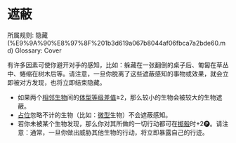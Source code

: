 # 遮蔽

所属规则: 隐藏 (%E9%9A%90%E8%97%8F%201b3d619a067b8044af06fbca7a2bde60.md)
Glossary: Cover

有许多因素可使你避开对手的感知，比如：躲藏在一张翻倒的桌子后、匍匐在草丛中、蜷缩在树木后等。请注意，一旦你脱离了这些遮蔽感知的事物或效果，就会立即被对方发现，也将立即结束隐藏。

- 如果两个[相邻](%E7%9B%B8%E9%82%BB%201b3d619a067b80d2b1c3cebda0c3ed6f.md)[生物](%E7%94%9F%E7%89%A9%201b3d619a067b80d0bbe1d113bf20ff1f.md)间的[体型等级](%E4%BD%93%E5%9E%8B%E7%AD%89%E7%BA%A7%201b3d619a067b8055a0e9c2d747e0d1ab.md)[差值](%E5%B7%AE%E5%80%BC%201b3d619a067b800abf40dca505e9e89d.md)≥2，那么较小的生物会被较大的生物遮蔽。
- [占位](%E5%8D%A0%E4%BD%8D%201b3d619a067b804e8195d876ec9d0551.md)忽略不计的生物（比如：[微型](https://www.notion.so/1b4d619a067b8067a837d890c731170d?pvs=21)生物）不会遮蔽感知。
- 若你未被某个生物发现，那么你对其所做的一切行动都可在[掷骰](%E6%8E%B7%E9%AA%B0%201b3d619a067b80f89c53e38483e535c4.md)时+2🅟。请注意：通常，一旦你做出威胁其他生物的行动，将立即暴露自己的行迹。